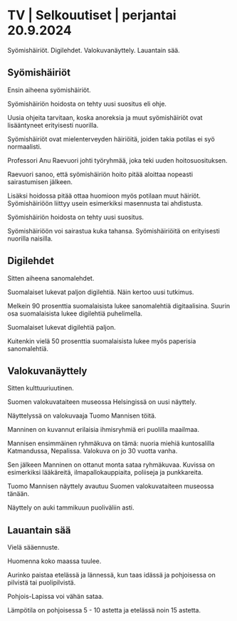 # TV \| Selkouutiset \| perjantai 20.9.2024

Syömishäiriöt. Digilehdet. Valokuvanäyttely. Lauantain sää.

## Syömishäiriöt

Ensin aiheena syömishäiriöt.

Syömishäiriön hoidosta on tehty uusi suositus eli ohje.

Uusia ohjeita tarvitaan, koska anoreksia ja muut syömishäiriöt ovat lisääntyneet erityisesti nuorilla.

Syömishäiriöt ovat mielenterveyden häiriöitä, joiden takia potilas ei syö normaalisti.

Professori Anu Raevuori johti työryhmää, joka teki uuden hoitosuosituksen.

Raevuori sanoo, että syömishäiriön hoito pitää aloittaa nopeasti sairastumisen jälkeen.

Lisäksi hoidossa pitää ottaa huomioon myös potilaan muut häiriöt. Syömishäiriöön liittyy usein esimerkiksi masennusta tai ahdistusta.

Syömishäiriön hoidosta on tehty uusi suositus.

Syömishäiriöön voi sairastua kuka tahansa. Syömishäiriöitä on erityisesti nuorilla naisilla.

## Digilehdet

Sitten aiheena sanomalehdet.

Suomalaiset lukevat paljon digilehtiä. Näin kertoo uusi tutkimus.

Melkein 90 prosenttia suomalaisista lukee sanomalehtiä digitaalisina. Suurin osa suomalaisista lukee digilehtiä puhelimella.

Suomalaiset lukevat digilehtiä paljon.

Kuitenkin vielä 50 prosenttia suomalaisista lukee myös paperisia sanomalehtiä.

## Valokuvanäyttely

Sitten kulttuuriuutinen.

Suomen valokuvataiteen museossa Helsingissä on uusi näyttely.

Näyttelyssä on valokuvaaja Tuomo Mannisen töitä.

Manninen on kuvannut erilaisia ihmisryhmiä eri puolilla maailmaa.

Mannisen ensimmäinen ryhmäkuva on tämä: nuoria miehiä kuntosalilla Katmandussa, Nepalissa. Valokuva on jo 30 vuotta vanha.

Sen jälkeen Manninen on ottanut monta sataa ryhmäkuvaa. Kuvissa on esimerkiksi lääkäreitä, ilmapallokauppiaita, poliiseja ja punkkareita.

Tuomo Mannisen näyttely avautuu Suomen valokuvataiteen museossa tänään.

Näyttely on auki tammikuun puoliväliin asti.

## Lauantain sää

Vielä sääennuste.

Huomenna koko maassa tuulee.

Aurinko paistaa etelässä ja lännessä, kun taas idässä ja pohjoisessa on pilvistä tai puolipilvistä.

Pohjois-Lapissa voi vähän sataa.

Lämpötila on pohjoisessa 5 - 10 astetta ja etelässä noin 15 astetta.

